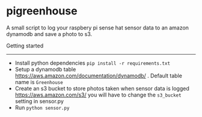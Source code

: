 # pigreenhouse

A small script to log your raspbery pi sense hat sensor data to an amazon dynamodb and save a photo to s3.

Getting started
_______________

* Install python dependencies `pip install -r requirements.txt`
* Setup a dynamodb table https://aws.amazon.com/documentation/dynamodb/ . Default table name is `Greenhouse`
* Create an s3 bucket to store photos taken when sensor data is logged https://aws.amazon.com/s3/ you will have to change the `s3_bucket` setting in sensor.py
* Run `python sensor.py`
